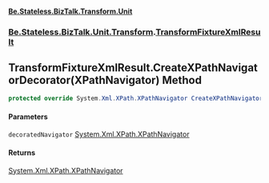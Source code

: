 #### [Be.Stateless.BizTalk.Transform.Unit](README.md 'README')
### [Be.Stateless.BizTalk.Unit.Transform](Be.Stateless.BizTalk.Unit.Transform.md 'Be.Stateless.BizTalk.Unit.Transform').[TransformFixtureXmlResult](TransformFixtureXmlResult.md 'Be.Stateless.BizTalk.Unit.Transform.TransformFixtureXmlResult')

## TransformFixtureXmlResult.CreateXPathNavigatorDecorator(XPathNavigator) Method

```csharp
protected override System.Xml.XPath.XPathNavigator CreateXPathNavigatorDecorator(System.Xml.XPath.XPathNavigator decoratedNavigator);
```
#### Parameters

<a name='Be.Stateless.BizTalk.Unit.Transform.TransformFixtureXmlResult.CreateXPathNavigatorDecorator(System.Xml.XPath.XPathNavigator).decoratedNavigator'></a>

`decoratedNavigator` [System.Xml.XPath.XPathNavigator](https://docs.microsoft.com/en-us/dotnet/api/System.Xml.XPath.XPathNavigator 'System.Xml.XPath.XPathNavigator')

#### Returns
[System.Xml.XPath.XPathNavigator](https://docs.microsoft.com/en-us/dotnet/api/System.Xml.XPath.XPathNavigator 'System.Xml.XPath.XPathNavigator')
